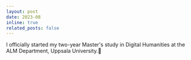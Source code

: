 ```yaml
---
layout: post
date: 2023-08
inline: true
related_posts: false
---
```

I officially started my two-year Master's study in Digital Humanities at the ALM Department, Uppsala University.🎉
